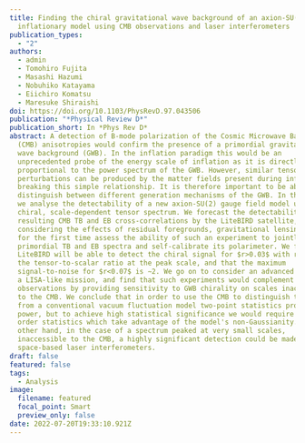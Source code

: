 ```yaml
---
title: Finding the chiral gravitational wave background of an axion-SU(2)
  inflationary model using CMB observations and laser interferometers
publication_types:
  - "2"
authors:
  - admin
  - Tomohiro Fujita
  - Masashi Hazumi
  - Nobuhiko Katayama
  - Eiichiro Komatsu
  - Maresuke Shiraishi
doi: https://doi.org/10.1103/PhysRevD.97.043506
publication: "*Physical Review D*"
publication_short: In *Phys Rev D*
abstract: A detection of B-mode polarization of the Cosmic Microwave Background
  (CMB) anisotropies would confirm the presence of a primordial gravitational
  wave background (GWB). In the inflation paradigm this would be an
  unprecedented probe of the energy scale of inflation as it is directly
  proportional to the power spectrum of the GWB. However, similar tensor
  perturbations can be produced by the matter fields present during inflation,
  breaking this simple relationship. It is therefore important to be able to
  distinguish between different generation mechanisms of the GWB. In this paper,
  we analyse the detectability of a new axion-SU(2) gauge field model using its
  chiral, scale-dependent tensor spectrum. We forecast the detectability of the
  resulting CMB TB and EB cross-correlations by the LiteBIRD satellite,
  considering the effects of residual foregrounds, gravitational lensing, and
  for the first time assess the ability of such an experiment to jointly detect
  primordial TB and EB spectra and self-calibrate its polarimeter. We find that
  LiteBIRD will be able to detect the chiral signal for $r>0.03$ with r denoting
  the tensor-to-scalar ratio at the peak scale, and that the maximum
  signal-to-noise for $r<0.07$ is ∼2. We go on to consider an advanced stage of
  a LISA-like mission, and find that such experiments would complement CMB
  observations by providing sensitivity to GWB chirality on scales inaccessible
  to the CMB. We conclude that in order to use the CMB to distinguish this model
  from a conventional vacuum fluctuation model two-point statistics provide some
  power, but to achieve high statistical significance we would require higher
  order statistics which take advantage of the model's non-Gaussianity. On the
  other hand, in the case of a spectrum peaked at very small scales,
  inaccessible to the CMB, a highly significant detection could be made using
  space-based laser interferometers.
draft: false
featured: false
tags:
  - Analysis
image:
  filename: featured
  focal_point: Smart
  preview_only: false
date: 2022-07-20T19:33:10.921Z
---
```

